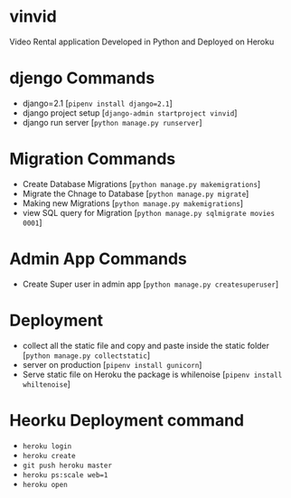 # vinvid
Video Rental application Developed in Python and Deployed on Heroku


# djengo Commands 
- django=2.1 [`pipenv install django=2.1`]
- django project setup [`django-admin startproject vinvid`]
- django run server [`python manage.py runserver`] 

# Migration Commands
- Create Database Migrations [`python manage.py makemigrations`]
- Migrate the Chnage to Database [`python manage.py migrate`]
- Making new Migrations [`python manage.py makemigrations`]
- view SQL query for Migration [`python manage.py sqlmigrate movies 0001`]

# Admin App Commands
- Create Super user in admin app [`python manage.py createsuperuser`]


# Deployment
- collect all the static file and copy and paste inside the static folder [`python manage.py collectstatic`]
- server on production [`pipenv install gunicorn`]
- Serve static file on Heroku the package is whilenoise [`pipenv install whiltenoise`]

# Heorku Deployment command
- `heroku login`
- `heroku create`
- `git push heroku master`
- `heroku ps:scale web=1`
- `heroku open`
